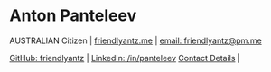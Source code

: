 # Anton Panteleev

<!-- Software Engineer, with extensive Product experience -->

AUSTRALIAN Citizen |
[friendlyantz.me](https://friendlyantz.me) |
[email: friendlyantz@pm.me](mailto:friendlyantz+cv@pm.me)

[GitHub: friendlyantz](https://github.com/friendlyantz) | 
[LinkedIn: /in/panteleev](https://www.linkedin.com/in/panteleev)
[Contact Details](https://hihello.me/p/db5da52c-99b3-4945-b2f9-259e398f6541) |
